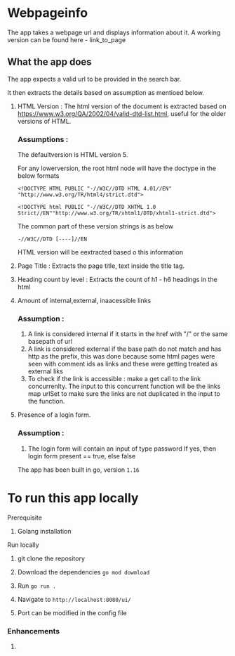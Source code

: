 # Webpageinfo
The app takes a webpage url and displays information about it.
A working version can be found here - link_to_page

## What the app does

The app expects a valid url to be provided in the search bar.

It then extracts the details based on assumption as mentioed below.

1. HTML Version : The html version of the document is extracted based on
https://www.w3.org/QA/2002/04/valid-dtd-list.html, useful for the older versions of HTML.

    ###  Assumptions : 

    The defaultversion is HTML version 5.

    For any lowerversion, the root html node will have the doctype in the below formats

    `<!DOCTYPE HTML PUBLIC "-//W3C//DTD HTML 4.01//EN" "http://www.w3.org/TR/html4/strict.dtd">`

    `<!DOCTYPE html PUBLIC "-//W3C//DTD XHTML 1.0 Strict//EN""http://www.w3.org/TR/xhtml1/DTD/xhtml1-strict.dtd">`

    The common part of these version strings is as below

    `-//W3C//DTD [----]//EN`

    HTML version will be eextracted based o this information

2. Page Title : Extracts the page title, text inside the title tag.

3. Heading count by level : Extracts the count of h1 - h6 headings in the html

4. Amount of internal,external, inaacessible links

    ### Assumption : 
    
    1. A link is considered internal if it starts in the href with "/" or the same basepath of url
    2. A link is considered external if the base path do not match and has http as the prefix, this was done because some html pages were seen with comment ids as links and these were getting treated as external liks
    3. To check if the link is accessible : make a get call to the link concurrenlty.
    The input to this concurrent function will be the links map urlSet to make sure the links are not duplicated in the input to the function.

5. Presence of  a login form.

    ### Assumption : 
    1. The login form will contain an input of type password 
    If yes, then login form present == true, else false
    
    The app has been built in go, version `1.16`

# To run this app locally

Prerequisite
1. Golang installation

Run locally

1. git clone the repository

2. Download the dependencies `go mod dowmload`

3. Run `go run .`

4. Navigate to `http://localhost:8080/ui/ `

5. Port can be modified in the config file

### Enhancements
1. 

